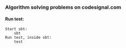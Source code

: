 ### Algorithm solving problems on codesignal.com

#### Run test:
```
Start sbt:
    sbt
Run test, inside sbt: 
    test   
```